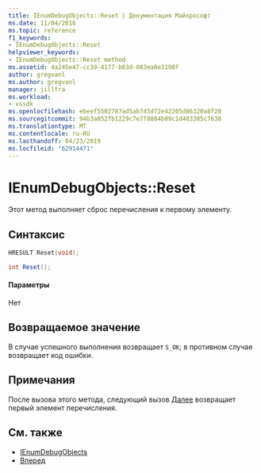 ```yaml
---
title: IEnumDebugObjects::Reset | Документация Майкрософт
ms.date: 11/04/2016
ms.topic: reference
f1_keywords:
- IEnumDebugObjects::Reset
helpviewer_keywords:
- IEnumDebugObjects::Reset method
ms.assetid: 4a245e47-cc39-4177-b83d-083ea0e3190f
author: gregvanl
ms.author: gregvanl
manager: jillfra
ms.workload:
- vssdk
ms.openlocfilehash: ebeef5502787ad5ab745d72e42205d86320a8f20
ms.sourcegitcommit: 94b3a052fb1229c7e7f8804b09c1d403385c7630
ms.translationtype: MT
ms.contentlocale: ru-RU
ms.lasthandoff: 04/23/2019
ms.locfileid: "62914471"
---
```

# <a name="ienumdebugobjectsreset"></a>IEnumDebugObjects::Reset
Этот метод выполняет сброс перечисления к первому элементу.

## <a name="syntax"></a>Синтаксис

```cpp
HRESULT Reset(void);
```

```csharp
int Reset();
```

#### <a name="parameters"></a>Параметры
 Нет

## <a name="return-value"></a>Возвращаемое значение
 В случае успешного выполнения возвращает `S_OK`; в противном случае возвращает код ошибки.

## <a name="remarks"></a>Примечания
 После вызова этого метода, следующий вызов [Далее](../../../extensibility/debugger/reference/ienumdebugobjects-next.md) возвращает первый элемент перечисления.

## <a name="see-also"></a>См. также
- [IEnumDebugObjects](../../../extensibility/debugger/reference/ienumdebugobjects.md)
- [Вперед](../../../extensibility/debugger/reference/ienumdebugobjects-next.md)